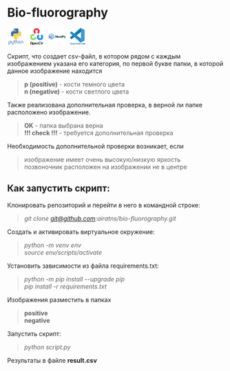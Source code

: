 # Bio-fluorography

<img src="https://github.com/devicons/devicon/blob/master/icons/python/python-original-wordmark.svg" title="HTML5" alt="HTML" width="40" height="40"/>&nbsp;
<img src="https://github.com/devicons/devicon/blob/master/icons/opencv/opencv-original-wordmark.svg" title="HTML5" alt="HTML" width="40" height="40"/>&nbsp;
<img src="https://github.com/devicons/devicon/blob/master/icons/numpy/numpy-original-wordmark.svg" title="HTML5" alt="HTML" width="40" height="40"/>&nbsp;
<img src="https://github.com/devicons/devicon/blob/master/icons/vscode/vscode-original-wordmark.svg" title="HTML5" alt="HTML" width="40" height="40"/>&nbsp;

Скрипт, что создает csv-файл, в котором рядом с каждым изображением указана его категория, по первой букве папки, в которой данное изображение находится

>**p (positive)** - кости темного цвета \
>**n (negative)** - кости светлого цвета

Также реализована дополнительная проверка, в верной ли папке расположено изображение. 

>**OK** - папка выбрана верна \
>**!!! check !!!** - требуется дополнительная проверка

Необходимость дополнительной проверки возникает, если

> изображение имеет очень высокую/низкую яркость \
> позвоночник расположен на изображении не в центре

## **Как запустить скрипт:**

Клонировать репозиторий и перейти в него в командной строке:

>*git clone git@github.com:airatns/bio-fluorography.git*

Cоздать и активировать виртуальное окружение:

>*python -m venv env* \
>*source env/scripts/activate*

Установить зависимости из файла requirements.txt:

>*python -m pip install --upgrade pip* \
>*pip install -r requirements.txt*

Изображения разместить в папках

>**positive** \
>**negative**

Запустить скрипт:

>*python script.py*

Результаты в файле **result.csv**
